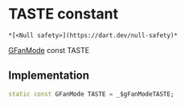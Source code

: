 


# TASTE constant




    *[<Null safety>](https://dart.dev/null-safety)*


[GFanMode](../../third_party_yonomi_graphql_schema___generated___schema.docs.schema.gql/GFanMode-class.md) const TASTE
  







## Implementation

```dart
static const GFanMode TASTE = _$gFanModeTASTE;


```







